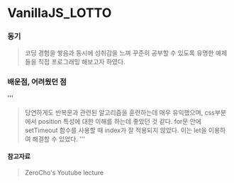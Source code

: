 # VanillaJS_LOTTO
### 동기
>코딩 경험을 쌓음과 동시에 성취감을 느껴 꾸준히 공부할 수 있도록 유명한 예제들을 직접 프로그래밍 해보고자 하였다. 

### 배운점, 어려웠던 점
'''
>당연하게도 반복문과 관련된 알고리즘을 훈련하는데 매우 유익했으며, css부분에서 position 특성에 대한 이해를 하는데 좋았던 것 같다.
>for문 안에 setTimeout 함수를 사용할 때 index가 잘 적용되지 않았다. 이는 let을 이용하여 해결할 수 있었다.
'''

#### 참고자료
>ZeroCho's Youtube lecture
